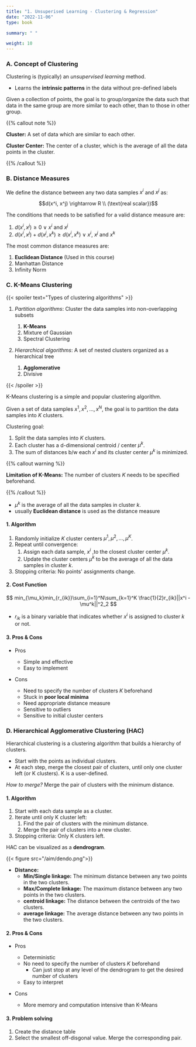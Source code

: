 ```yaml
---
title: "1. Unsuperised Learning - Clustering & Regression"
date: "2022-11-06"
type: book

summary: " "

weight: 10
---
```


### A. Concept of Clustering

Clustering is (typically) an _unsupervised learning_ method.

- Learns the **intrinsic patterns** in the data without pre-defined labels

Given a collection of points, the goal is to group/organize the data such that data in the same group are more similar to each other, than to those in other group.

{{% callout note %}}

**Cluster:** A set of data which are similar to each other.

**Cluster Center:** The center of a cluster, which is the average of all the data points in the cluster.

{{% /callout %}}

### B. Distance Measures

We define the distance between any two data samples $x^i$ and $x^j$ as:

$$d(x^i, x^j) \rightarrow R \\ (\text{real scalar})$$

The conditions that needs to be satisfied for a valid distance measure are:

1. $d(x^i, x^j) \geq 0$ $\vee$ $x^i$ and $x^j$
2. $d(x^i, x^j) + d(x^j, x^k) \geq d(x^i, x^k)$ $\vee$ $x^i$, $x^j$ and $x^k$

The most common distance measures are:

1. **Euclidean Distance** (Used in this course)
2. Manhattan Distance
3. Infinity Norm

### C. K-Means Clustering

{{< spoiler text="Types of clustering algorithms" >}}

1. _Partition algorithms_: Cluster the data samples into non-overlapping subsets

   1. **K-Means**
   2. Mixture of Gaussian
   3. Spectral Clustering

2. _Hierarchical algorithms_: A set of nested clusters organized as a hierarchical tree
   1. **Agglomerative**
   2. Divisive

{{< /spoiler >}}

K-Means clustering is a simple and popular clustering algorithm.

Given a set of data samples $x^1, x^2, \dots, x^N$, the goal is to partition the data samples into $K$ clusters.

Clustering goal:

1. Split the data samples into $K$ clusters.
2. Each cluster has a d-dimensional centroid / center $\mu^k$.
3. The sum of distances b/w each $x^i$ and its cluster center $\mu^k$ is minimized.

{{% callout warning %}}

**Limitation of K-Means:** The number of clusters $K$ needs to be specified beforehand.

{{% /callout %}}

- $\mu^k$ is the average of all the data samples in cluster $k$.
- usually **Euclidean distance** is used as the distance measure

#### 1. Algorithm

1. Randomly initialize $K$ cluster centers $\mu^1, \mu^2, \dots, \mu^K$.
2. Repeat until convergence:
   1. Assign each data sample, $x^i$ ,to the closest cluster center $\mu^k$.
   2. Update the cluster centers $\mu^k$ to be the average of all the data samples in cluster $k$.
3. Stopping criteria: No points' assignments change.

#### 2. Cost Function

$$
min_{\mu_k}min_{r_{ik}}\sum_{i=1}^N\sum_{k=1}^K \frac{1}{2}r_{ik}||x^i - \mu^k||^2_2
$$

- $r_{ik}$ is a binary variable that indicates whether $x^i$ is assigned to cluster $k$ or not.

#### 3. Pros & Cons

- Pros

  - Simple and effective
  - Easy to implement

- Cons
  - Need to specify the number of clusters $K$ beforehand
  - Stuck in **poor local minima**
  - Need appropriate distance measure
  - Sensitive to outliers
  - Sensitive to initial cluster centers

### D. Hierarchical Agglomerative Clustering (HAC)

Hierarchical clustering is a clustering algorithm that builds a hierarchy of clusters.

- Start with the points as individual clusters.
- At each step, merge the closest pair of clusters, until only one cluster left (or K clusters). K is a user-defined.

_How to merge?_ Merge the pair of clusters with the minimum distance.

#### 1. Algorithm

1. Start with each data sample as a cluster.
2. Iterate until only K cluster left:
   1. Find the pair of clusters with the minimum distance.
   2. Merge the pair of clusters into a new cluster.
3. Stopping criteria: Only K clusters left.

HAC can be visualized as a **dendrogram**.

{{< figure src="/aim/dendo.png">}}

- **Distance:**
  - **Min/Single linkage:** The minimum distance between any two points in the two clusters.
  - **Max/Complete linkage:** The maximum distance between any two points in the two clusters.
  - **centroid linkage:** The distance between the centroids of the two clusters.
  - **average linkage:** The average distance between any two points in the two clusters.

#### 2. Pros & Cons

- Pros

  - Deterministic
  - No need to specify the number of clusters $K$ beforehand
    - Can just stop at any level of the dendrogram to get the desired number of clusters
  - Easy to interpret

- Cons
  - More memory and computation intensive than K-Means

#### 3. Problem solving

1. Create the distance table
2. Select the smallest off-disgonal value. Merge the corresponding pair.

